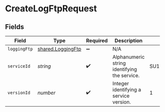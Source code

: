 # CreateLogFtpRequest


## Fields

| Field                                                  | Type                                                   | Required                                               | Description                                            | Example                                                |
| ------------------------------------------------------ | ------------------------------------------------------ | ------------------------------------------------------ | ------------------------------------------------------ | ------------------------------------------------------ |
| `loggingFtp`                                           | [shared.LoggingFtp](../../models/shared/loggingftp.md) | :heavy_minus_sign:                                     | N/A                                                    |                                                        |
| `serviceId`                                            | *string*                                               | :heavy_check_mark:                                     | Alphanumeric string identifying the service.           | SU1Z0isxPaozGVKXdv0eY                                  |
| `versionId`                                            | *number*                                               | :heavy_check_mark:                                     | Integer identifying a service version.                 | 1                                                      |